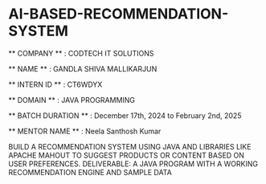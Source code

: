 # AI-BASED-RECOMMENDATION-SYSTEM
** COMPANY ** : CODTECH IT SOLUTIONS

** NAME ** : GANDLA SHIVA MALLIKARJUN

** INTERN ID ** : CT6WDYX

** DOMAIN ** : JAVA PROGRAMMING

** BATCH DURATION ** : December 17th, 2024 to February 2nd, 2025

** MENTOR NAME ** : Neela Santhosh Kumar

BUILD A RECOMMENDATION SYSTEM USING
 JAVA AND LIBRARIES LIKE APACHE MAHOUT TO
 SUGGEST PRODUCTS OR CONTENT BASED ON
 USER PREFERENCES.
 DELIVERABLE: A JAVA PROGRAM WITH A
 WORKING RECOMMENDATION ENGINE AND
 SAMPLE DATA
